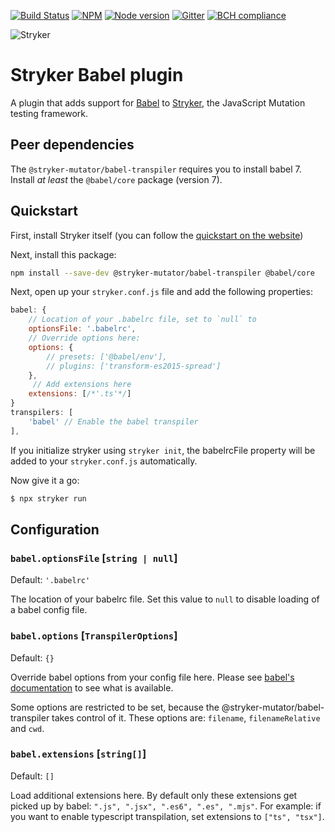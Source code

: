 [![Build Status](https://travis-ci.org/stryker-mutator/stryker.svg?branch=master)](https://travis-ci.org/stryker-mutator/stryker)
[![NPM](https://img.shields.io/npm/dm/@stryker-mutator/babel-transpiler.svg)](https://www.npmjs.com/package/@stryker-mutator/babel-transpiler)
[![Node version](https://img.shields.io/node/v/@stryker-mutator/babel-transpiler.svg)](https://img.shields.io/node/v/@stryker-mutator/babel-transpiler.svg)
[![Gitter](https://badges.gitter.im/stryker-mutator/stryker.svg)](https://gitter.im/stryker-mutator/stryker?utm_source=badge&utm_medium=badge&utm_campaign=pr-badge)
[![BCH compliance](https://bettercodehub.com/edge/badge/stryker-mutator/stryker)](https://bettercodehub.com/)

![Stryker](https://github.com/stryker-mutator/stryker/raw/master/stryker-80x80.png)

# Stryker Babel plugin

A plugin that adds support for [Babel](https://github.com/babel/babel) to [Stryker](https://stryker-mutator.io), the JavaScript Mutation testing framework. 

## Peer dependencies

The `@stryker-mutator/babel-transpiler` requires you to install babel 7. Install _at least_ the `@babel/core` package (version 7).

## Quickstart

First, install Stryker itself (you can follow the [quickstart on the website](https://stryker-mutator.io/quickstart.html))

Next, install this package:

```bash
npm install --save-dev @stryker-mutator/babel-transpiler @babel/core
```

Next, open up your `stryker.conf.js` file and add the following properties:

```javascript
babel: {
    // Location of your .babelrc file, set to `null` to
    optionsFile: '.babelrc', 
    // Override options here:
    options: {
        // presets: ['@babel/env'],  
        // plugins: ['transform-es2015-spread']
    },
     // Add extensions here
    extensions: [/*'.ts'*/]
}
transpilers: [
    'babel' // Enable the babel transpiler
],
```

If you initialize stryker using `stryker init`, the babelrcFile property will be added to your `stryker.conf.js` automatically.

Now give it a go: 

```bash
$ npx stryker run
```

## Configuration  

### `babel.optionsFile` [`string | null`] 

Default: `'.babelrc'`

The location of your babelrc file. Set this value to `null` to disable loading of a babel config file.

### `babel.options` [`TranspilerOptions`] 

Default: `{}`

Override babel options from your config file here. Please see [babel's documentation](https://babeljs.io/docs/en/options) to see what is available. 

Some options are restricted to be set, because the @stryker-mutator/babel-transpiler takes control of it. These options are: `filename`, `filenameRelative` and `cwd`.

### `babel.extensions` [`string[]`]

Default: `[]`

Load additional extensions here. By default only these extensions get picked up by babel: `".js", ".jsx", ".es6", ".es", ".mjs"`.
For example: if you want to enable typescript transpilation, set extensions to `["ts", "tsx"]`.

